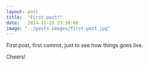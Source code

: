 ```yaml
---
layout: post
title:  "First post!"
date:   2014-11-19 23:30:00
image: "../posts-images/first-post.jpg"
---
```


First post, first commit, just to see how things goes live.

Cheers!
